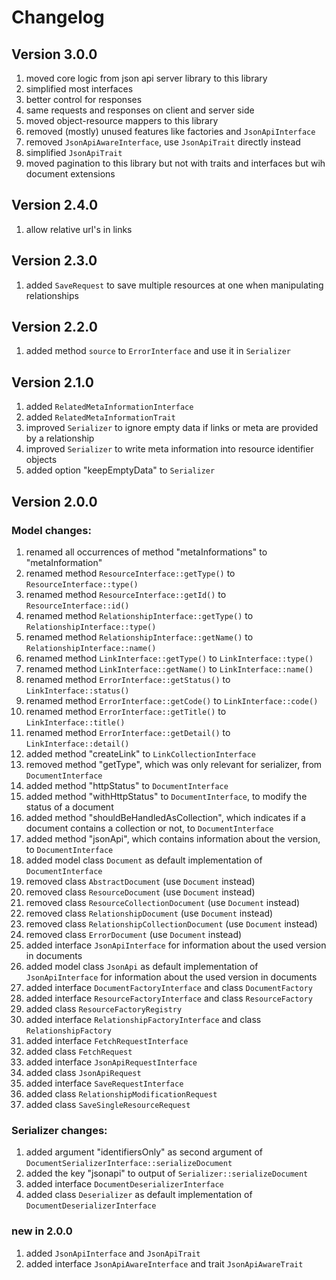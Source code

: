 # Changelog

## Version 3.0.0
1. moved core logic from json api server library to this library
1. simplified most interfaces
1. better control for responses
1. same requests and responses on client and server side
1. moved object-resource mappers to this library
1. removed (mostly) unused features like factories and `JsonApiInterface`
1. removed `JsonApiAwareInterface`, use `JsonApiTrait` directly instead
1. simplified `JsonApiTrait`
1. moved pagination to this library but not with traits and interfaces but wih document extensions

## Version 2.4.0
1. allow relative url's in links

## Version 2.3.0
1. added `SaveRequest` to save multiple resources at one when manipulating relationships

## Version 2.2.0
1. added method `source` to `ErrorInterface` and use it in `Serializer`

## Version 2.1.0
1. added `RelatedMetaInformationInterface`
1. added `RelatedMetaInformationTrait`
1. improved `Serializer` to ignore empty data if links or meta are provided by a relationship
1. improved `Serializer` to write meta information into resource identifier objects
1. added option "keepEmptyData" to `Serializer`

## Version 2.0.0
### Model changes:
1. renamed all occurrences of method "metaInformations" to "metaInformation"
1. renamed method ```ResourceInterface::getType()``` to ```ResourceInterface::type()```
1. renamed method ```ResourceInterface::getId()``` to ```ResourceInterface::id()```
1. renamed method ```RelationshipInterface::getType()``` to ```RelationshipInterface::type()```
1. renamed method ```RelationshipInterface::getName()``` to ```RelationshipInterface::name()```
1. renamed method ```LinkInterface::getType()``` to ```LinkInterface::type()```
1. renamed method ```LinkInterface::getName()``` to ```LinkInterface::name()```
1. renamed method ```ErrorInterface::getStatus()``` to ```LinkInterface::status()```
1. renamed method ```ErrorInterface::getCode()``` to ```LinkInterface::code()```
1. renamed method ```ErrorInterface::getTitle()``` to ```LinkInterface::title()```
1. renamed method ```ErrorInterface::getDetail()``` to ```LinkInterface::detail()```
1. added method "createLink" to ```LinkCollectionInterface```
1. removed method "getType", which was only relevant for serializer, from ```DocumentInterface```
1. added method "httpStatus" to ```DocumentInterface```
1. added method "withHttpStatus" to ```DocumentInterface```, to modify the status of a document
1. added method "shouldBeHandledAsCollection", which indicates if a document contains a collection or not, to ```DocumentInterface```
1. added method "jsonApi", which contains information about the version, to ```DocumentInterface```
1. added model class ```Document``` as default implementation of  ```DocumentInterface```
1. removed class ```AbstractDocument``` (use ```Document``` instead)
1. removed class ```ResourceDocument``` (use ```Document``` instead)
1. removed class ```ResourceCollectionDocument``` (use ```Document``` instead)
1. removed class ```RelationshipDocument``` (use ```Document``` instead)
1. removed class ```RelationshipCollectionDocument``` (use ```Document``` instead)
1. removed class ```ErrorDocument``` (use ```Document``` instead)
1. added interface ```JsonApiInterface``` for information about the used version in documents
1. added model class ```JsonApi``` as default implementation of ```JsonApiInterface``` for information about the used version in documents
1. added interface ```DocumentFactoryInterface``` and class ```DocumentFactory```
1. added interface ```ResourceFactoryInterface``` and class ```ResourceFactory```
1. added class ```ResourceFactoryRegistry```
1. added interface ```RelationshipFactoryInterface``` and class ```RelationshipFactory```
1. added interface `FetchRequestInterface`
1. added class `FetchRequest`
1. added interface `JsonApiRequestInterface`
1. added class `JsonApiRequest`
1. added interface `SaveRequestInterface`
1. added class `RelationshipModificationRequest`
1. added class `SaveSingleResourceRequest`

### Serializer changes:
1. added argument "identifiersOnly" as second argument of ```DocumentSerializerInterface::serializeDocument```
1. added the key "jsonapi" to output of ```Serializer::serializeDocument```
1. added interface ```DocumentDeserializerInterface```
1. added class ```Deserializer``` as default implementation of ```DocumentDeserializerInterface```

### new in 2.0.0
1. added ```JsonApiInterface``` and ```JsonApiTrait```
1. added interface ```JsonApiAwareInterface``` and trait ```JsonApiAwareTrait```
